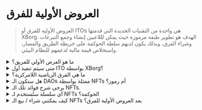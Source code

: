 # العروض الأولية للفرق

> العروض الأولية للفرق أو ITOs هي واحدة من التقنيات الجديدة التي قدمتها XBorg. الهدف هو تطوير طبقة مرموزة حيث يمكن لللاعبين إنشاء وجمع التبرعات وشراء الفرق، وبذلك يكون لديهم سلطة الحوكمة على خريطة الطريق والمسار، واستخلاص قيمة مالية لدعمهم للنظام البيئي.

<details>

<summary>ما هو العرض الأولي للفريق؟</summary>

تشير العروض الأولية للفرق (ITO) إلى عملية ترميز فريق الرياضات الإلكترونية بواسطة رمز حوكمة وفائدة.

</details>

<details>

<summary>متى سيتم تنفيذ أول ITO بواسطة XBorg؟</summary>

حوالي الربع الثالث من عام 2023.

</details>

<details>

<summary>ما هي الفرق الرياضية اللامركزية؟</summary>

الفرق الرياضية اللامركزية هي الفرق التي يتم تمويلها وتشغيلها من قبل المشجعين، تمامًا مثل DAO للرياضات الإلكترونية.

</details>

<details>

<summary>هل ستكون الـ DAOs ممثلة بواسطة NFTs أم رموز؟</summary>

تتم حكم الـ DAOs الرياضية الإلكترونية بواسطة NFTs (الرموز غير القابلة للاستبدال).

</details>

<details>

<summary>يرجى شرح فوائد تلك الـ NFTs.</summary>

تمنح حقوق الحوكمة، والوصول إلى نادٍ فريد، ومكافآت بناءً على أداء الفريق.

</details>

<details>

<summary>أي سلسلة ستُستخدم لـ NFTs الحوكمة؟</summary>

إيثيريوم

</details>

<details>

<summary>كيف يمكنني شراء / بيع الـ NFTs بعد العروض الأولية للفرق؟</summary>

سيكون بإمكانك بيع الـ NFTs على الأسواق الثانوية مثل Opensea و Blur وغيرها.

</details>
